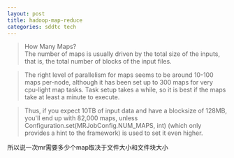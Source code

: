 ```yaml
---
layout: post
title: hadoop-map-reduce
categories: sddtc tech
---
```


> How Many Maps?  
> The number of maps is usually driven by the total size of the inputs, that is, the total number of blocks of the input files.  

> The right level of parallelism for maps seems to be around 10-100 maps per-node, although it has been set up to 300 maps for very cpu-light map tasks. Task setup takes a while, so it is best if the maps take at least a minute to execute.  

> Thus, if you expect 10TB of input data and have a blocksize of 128MB, you'll end up with 82,000 maps, unless Configuration.set(MRJobConfig.NUM_MAPS, int) (which only provides a hint to the framework) is used to set it even higher.  

所以说一次mr需要多少个map取决于文件大小和文件块大小

